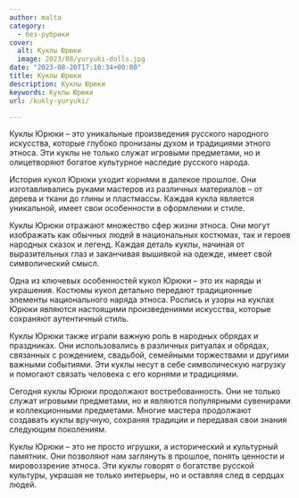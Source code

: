 ```yaml
---
author: malta
category:
  - без-рубрики
cover:
  alt: Куклы Юрюки
  image: 2023/08/yuryuki-dolls.jpg
date: "2023-08-20T17:10:34+00:00"
title: Куклы Юрюки
description: Куклы Юрюки
keywords: Куклы Юрюки
url: /kukly-yuryuki/

---
```

Куклы Юрюки – это уникальные произведения русского народного искусства, которые глубоко пронизаны духом и традициями этного этноса. Эти куклы не только служат игровыми предметами, но и олицетворяют богатое культурное наследие русского народа.

История кукол Юрюки уходит корнями в далекое прошлое. Они изготавливались руками мастеров из различных материалов – от дерева и ткани до глины и пластмассы. Каждая кукла является уникальной, имеет свои особенности в оформлении и стиле.

Куклы Юрюки отражают множество сфер жизни этноса. Они могут изображать как обычных людей в национальных костюмах, так и героев народных сказок и легенд. Каждая деталь куклы, начиная от выразительных глаз и заканчивая вышивкой на одежде, имеет свой символический смысл.

Одна из ключевых особенностей кукол Юрюки – это их наряды и украшения. Костюмы кукол детально передают традиционные элементы национального наряда этноса. Роспись и узоры на куклах Юрюки являются настоящими произведениями искусства, которые сохраняют аутентичный стиль.

Куклы Юрюки также играли важную роль в народных обрядах и праздниках. Они использовались в различных ритуалах и обрядах, связанных с рождением, свадьбой, семейными торжествами и другими важными событиями. Эти куклы несут в себе символическую нагрузку и помогают связать человека с его корнями и традициями.

Сегодня куклы Юрюки продолжают востребованность. Они не только служат игровыми предметами, но и являются популярными сувенирами и коллекционными предметами. Многие мастера продолжают создавать куклы вручную, сохраняя традиции и передавая свои знания следующим поколениям.

Куклы Юрюки – это не просто игрушки, а исторический и культурный памятник. Они позволяют нам заглянуть в прошлое, понять ценности и мировоззрение этноса. Эти куклы говорят о богатстве русской культуры, украшая не только интерьеры, но и оставляя след в сердцах людей.
